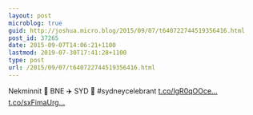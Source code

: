 ```yaml
---
layout: post
microblog: true
guid: http://joshua.micro.blog/2015/09/07/t640722744519356416.html
post_id: 37265
date: 2015-09-07T14:06:21+1100
lastmod: 2019-07-30T17:41:28+1100
type: post
url: /2015/09/07/t640722744519356416.html
---
```

Nekminnit 💺 BNE ✈️ SYD 🚗 #sydneycelebrant [t.co/lgR0qOOce...](http://t.co/lgR0qOOceb) [t.co/sxFimaUrg...](http://t.co/sxFimaUrgM)
